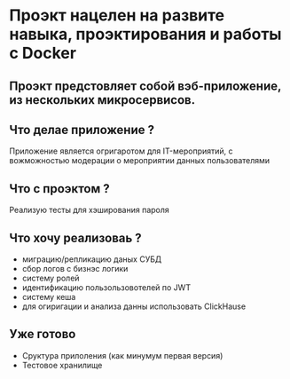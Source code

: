 # Проэкт нацелен на развите навыка, проэктирования и работы с Docker

## Проэкт предстовляет собой вэб-приложение, из нескольких микросервисов.

## Что делае приложение ? 
 Приложение является огригаротом для IT-мероприятий, с вожможностью модерации о мероприятии данных пользователями  

## Что с проэктом ?
Реализую тесты для хэширования пароля

## Что хочу реализоваь ?

- миграцию/репликацию даных СУБД
- сбор логов с бизнэс логики 
- систему ролей
- идентификацию пользользовотелей по JWT
- систему кеша 
- для огиригации и анализа данны использовать ClickHause

## Уже готово 

- Cруктура прилоления (как минумум первая версия)
- Тестовое хранилище 

